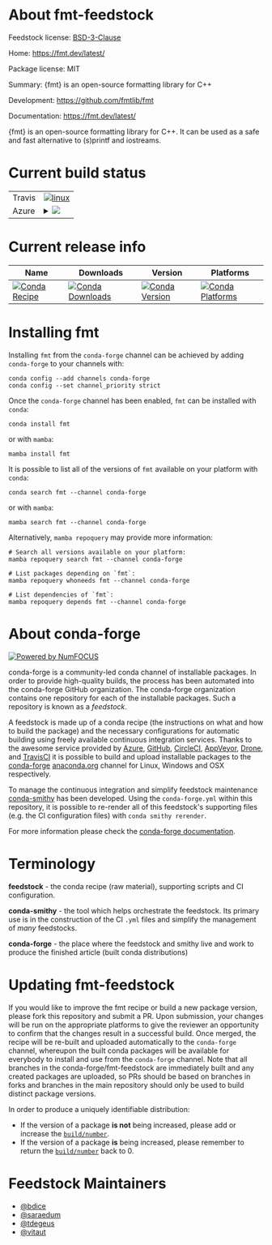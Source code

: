 About fmt-feedstock
===================

Feedstock license: [BSD-3-Clause](https://github.com/conda-forge/fmt-feedstock/blob/main/LICENSE.txt)

Home: https://fmt.dev/latest/

Package license: MIT

Summary: {fmt} is an open-source formatting library for C++

Development: https://github.com/fmtlib/fmt

Documentation: https://fmt.dev/latest/

{fmt} is an open-source formatting library for C++.
It can be used as a safe and fast alternative to (s)printf and iostreams.


Current build status
====================


<table><tr>
    <td>Travis</td>
    <td>
      <a href="https://app.travis-ci.com/conda-forge/fmt-feedstock">
        <img alt="linux" src="https://img.shields.io/travis/com/conda-forge/fmt-feedstock/main.svg?label=Linux">
      </a>
    </td>
  </tr>
    
  <tr>
    <td>Azure</td>
    <td>
      <details>
        <summary>
          <a href="https://dev.azure.com/conda-forge/feedstock-builds/_build/latest?definitionId=8421&branchName=main">
            <img src="https://dev.azure.com/conda-forge/feedstock-builds/_apis/build/status/fmt-feedstock?branchName=main">
          </a>
        </summary>
        <table>
          <thead><tr><th>Variant</th><th>Status</th></tr></thead>
          <tbody><tr>
              <td>linux_64</td>
              <td>
                <a href="https://dev.azure.com/conda-forge/feedstock-builds/_build/latest?definitionId=8421&branchName=main">
                  <img src="https://dev.azure.com/conda-forge/feedstock-builds/_apis/build/status/fmt-feedstock?branchName=main&jobName=linux&configuration=linux%20linux_64_" alt="variant">
                </a>
              </td>
            </tr><tr>
              <td>linux_aarch64</td>
              <td>
                <a href="https://dev.azure.com/conda-forge/feedstock-builds/_build/latest?definitionId=8421&branchName=main">
                  <img src="https://dev.azure.com/conda-forge/feedstock-builds/_apis/build/status/fmt-feedstock?branchName=main&jobName=linux&configuration=linux%20linux_aarch64_" alt="variant">
                </a>
              </td>
            </tr><tr>
              <td>linux_ppc64le</td>
              <td>
                <a href="https://dev.azure.com/conda-forge/feedstock-builds/_build/latest?definitionId=8421&branchName=main">
                  <img src="https://dev.azure.com/conda-forge/feedstock-builds/_apis/build/status/fmt-feedstock?branchName=main&jobName=linux&configuration=linux%20linux_ppc64le_" alt="variant">
                </a>
              </td>
            </tr><tr>
              <td>osx_64</td>
              <td>
                <a href="https://dev.azure.com/conda-forge/feedstock-builds/_build/latest?definitionId=8421&branchName=main">
                  <img src="https://dev.azure.com/conda-forge/feedstock-builds/_apis/build/status/fmt-feedstock?branchName=main&jobName=osx&configuration=osx%20osx_64_" alt="variant">
                </a>
              </td>
            </tr><tr>
              <td>osx_arm64</td>
              <td>
                <a href="https://dev.azure.com/conda-forge/feedstock-builds/_build/latest?definitionId=8421&branchName=main">
                  <img src="https://dev.azure.com/conda-forge/feedstock-builds/_apis/build/status/fmt-feedstock?branchName=main&jobName=osx&configuration=osx%20osx_arm64_" alt="variant">
                </a>
              </td>
            </tr><tr>
              <td>win_64</td>
              <td>
                <a href="https://dev.azure.com/conda-forge/feedstock-builds/_build/latest?definitionId=8421&branchName=main">
                  <img src="https://dev.azure.com/conda-forge/feedstock-builds/_apis/build/status/fmt-feedstock?branchName=main&jobName=win&configuration=win%20win_64_" alt="variant">
                </a>
              </td>
            </tr>
          </tbody>
        </table>
      </details>
    </td>
  </tr>
</table>

Current release info
====================

| Name | Downloads | Version | Platforms |
| --- | --- | --- | --- |
| [![Conda Recipe](https://img.shields.io/badge/recipe-fmt-green.svg)](https://anaconda.org/conda-forge/fmt) | [![Conda Downloads](https://img.shields.io/conda/dn/conda-forge/fmt.svg)](https://anaconda.org/conda-forge/fmt) | [![Conda Version](https://img.shields.io/conda/vn/conda-forge/fmt.svg)](https://anaconda.org/conda-forge/fmt) | [![Conda Platforms](https://img.shields.io/conda/pn/conda-forge/fmt.svg)](https://anaconda.org/conda-forge/fmt) |

Installing fmt
==============

Installing `fmt` from the `conda-forge` channel can be achieved by adding `conda-forge` to your channels with:

```
conda config --add channels conda-forge
conda config --set channel_priority strict
```

Once the `conda-forge` channel has been enabled, `fmt` can be installed with `conda`:

```
conda install fmt
```

or with `mamba`:

```
mamba install fmt
```

It is possible to list all of the versions of `fmt` available on your platform with `conda`:

```
conda search fmt --channel conda-forge
```

or with `mamba`:

```
mamba search fmt --channel conda-forge
```

Alternatively, `mamba repoquery` may provide more information:

```
# Search all versions available on your platform:
mamba repoquery search fmt --channel conda-forge

# List packages depending on `fmt`:
mamba repoquery whoneeds fmt --channel conda-forge

# List dependencies of `fmt`:
mamba repoquery depends fmt --channel conda-forge
```


About conda-forge
=================

[![Powered by
NumFOCUS](https://img.shields.io/badge/powered%20by-NumFOCUS-orange.svg?style=flat&colorA=E1523D&colorB=007D8A)](https://numfocus.org)

conda-forge is a community-led conda channel of installable packages.
In order to provide high-quality builds, the process has been automated into the
conda-forge GitHub organization. The conda-forge organization contains one repository
for each of the installable packages. Such a repository is known as a *feedstock*.

A feedstock is made up of a conda recipe (the instructions on what and how to build
the package) and the necessary configurations for automatic building using freely
available continuous integration services. Thanks to the awesome service provided by
[Azure](https://azure.microsoft.com/en-us/services/devops/), [GitHub](https://github.com/),
[CircleCI](https://circleci.com/), [AppVeyor](https://www.appveyor.com/),
[Drone](https://cloud.drone.io/welcome), and [TravisCI](https://travis-ci.com/)
it is possible to build and upload installable packages to the
[conda-forge](https://anaconda.org/conda-forge) [anaconda.org](https://anaconda.org/)
channel for Linux, Windows and OSX respectively.

To manage the continuous integration and simplify feedstock maintenance
[conda-smithy](https://github.com/conda-forge/conda-smithy) has been developed.
Using the ``conda-forge.yml`` within this repository, it is possible to re-render all of
this feedstock's supporting files (e.g. the CI configuration files) with ``conda smithy rerender``.

For more information please check the [conda-forge documentation](https://conda-forge.org/docs/).

Terminology
===========

**feedstock** - the conda recipe (raw material), supporting scripts and CI configuration.

**conda-smithy** - the tool which helps orchestrate the feedstock.
                   Its primary use is in the construction of the CI ``.yml`` files
                   and simplify the management of *many* feedstocks.

**conda-forge** - the place where the feedstock and smithy live and work to
                  produce the finished article (built conda distributions)


Updating fmt-feedstock
======================

If you would like to improve the fmt recipe or build a new
package version, please fork this repository and submit a PR. Upon submission,
your changes will be run on the appropriate platforms to give the reviewer an
opportunity to confirm that the changes result in a successful build. Once
merged, the recipe will be re-built and uploaded automatically to the
`conda-forge` channel, whereupon the built conda packages will be available for
everybody to install and use from the `conda-forge` channel.
Note that all branches in the conda-forge/fmt-feedstock are
immediately built and any created packages are uploaded, so PRs should be based
on branches in forks and branches in the main repository should only be used to
build distinct package versions.

In order to produce a uniquely identifiable distribution:
 * If the version of a package **is not** being increased, please add or increase
   the [``build/number``](https://docs.conda.io/projects/conda-build/en/latest/resources/define-metadata.html#build-number-and-string).
 * If the version of a package **is** being increased, please remember to return
   the [``build/number``](https://docs.conda.io/projects/conda-build/en/latest/resources/define-metadata.html#build-number-and-string)
   back to 0.

Feedstock Maintainers
=====================

* [@bdice](https://github.com/bdice/)
* [@saraedum](https://github.com/saraedum/)
* [@tdegeus](https://github.com/tdegeus/)
* [@vitaut](https://github.com/vitaut/)

